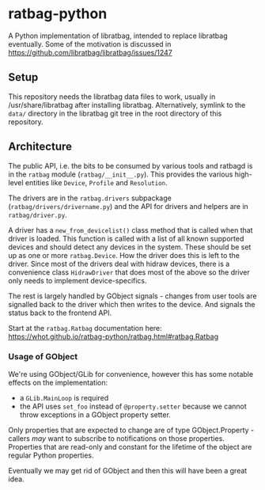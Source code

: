 # ratbag-python

A Python implementation of libratbag, intended to replace libratbag
eventually. Some of the motivation is discussed in
https://github.com/libratbag/libratbag/issues/1247

## Setup

This repository needs the libratbag data files to work, usually in
/usr/share/libratbag after installing libratbag. Alternatively, symlink to the
`data/` directory in the libratbag git tree in the root directory of this
repository.

## Architecture

The public API, i.e. the bits to be consumed by various tools and ratbagd is
in the `ratbag` module (`ratbag/__init__.py`). This provides the various
high-level entities like `Device`, `Profile` and `Resolution`.

The drivers are in the `ratbag.drivers` subpackage
(`ratbag/drivers/drivername.py`) and the API for drivers and helpers are in
`ratbag/driver.py`.

A driver has a `new_from_devicelist()` class method that is called when that
driver is loaded. This function is called with a list of all known supported
devices and should detect any devices in the system. These should be set up as
one or more `ratbag.Device`.  How the driver does this is left to the driver.
Since most of the drivers deal with hidraw devices, there is a
convenience class `HidrawDriver` that does most of the above so the driver
only needs to implement device-specifics.

The rest is largely handled by GObject signals - changes from user tools
are signalled back to the driver which then writes to the device. And signals
the status back to the frontend API.

Start at the `ratbag.Ratbag` documentation here:
https://whot.github.io/ratbag-python/ratbag.html#ratbag.Ratbag


### Usage of GObject

We're using GObject/GLib for convenience, however this has some notable
effects on the implementation:

- a ``GLib.MainLoop`` is required
- the API uses `set_foo` instead of `@property.setter` because we cannot throw
  exceptions in a GObject property setter.

Only properties that are expected to change are of type GObject.Property -
callers *may* want to subscribe to notifications on those properties.
Properties that are read-only and constant for the lifetime of the object are
regular Python properties.

Eventually we may get rid of GObject and then this will have been a great
idea.
